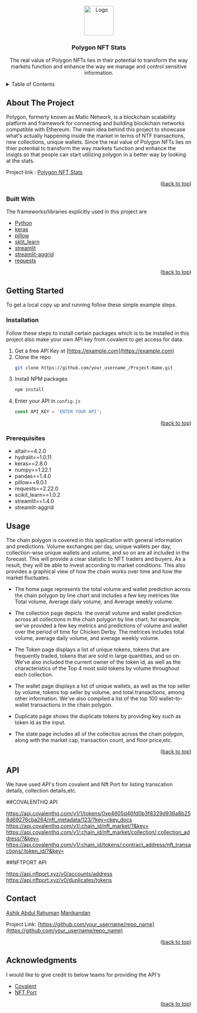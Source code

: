 

<!-- PROJECT LOGO -->

<br />
<div align="center">
    <img src="https://www.mtpelerin.com/images/matic-coin.svg" alt="Logo" width="80" height="80">

  <h3 align="center">Polygon NFT Stats</h3>

  <p align="center">
    The real value of Polygon NFTs lies in their potential to transform the way markets function and enhance the
 way we manage and control sensitive information.
  </p>
</div>


<!-- TABLE OF CONTENTS -->
<details>
  <summary>Table of Contents</summary>
  <ol>
    <li>
      <a href="#about-the-project">About The Project</a>
      <ul>
        <li><a href="#built-with">Built With</a></li>
      </ul>
    </li>
    <li>
      <a href="#getting-started">Getting Started</a>
      <ul>
        <li><a href="#prerequisites">Prerequisites</a></li>
        <li><a href="#installation">Installation</a></li>
      </ul>
    </li>
    <li><a href="#Usage">Application Insights</a></li>
    <li><a href="#API">API's </a></li>
    <li><a href="#contact">Contact</a></li>
    <li><a href="#Acknowledgments">Acknowledgments</a></li>
  </ol>
</details>


<!-- ABOUT THE PROJECT -->
## About The Project

Polygon, formerly known as Matic Network, is a blockchain scalability platform 
and framework for connecting and building blockchain networks compatible
with Ethereum. The main idea behind this project to showcase what's actually happening inside the market in terms 
of NTF transactions, new collections, unique wallets. Since the real value of Polygon NFTs lies on thier potential to 
transform the way markets function and enhance the insigts.so that people can start utilizing 
polygon in a better way by looking at the stats. 

Project link : [Polygon NFT Stats](https://share.streamlit.io/manidills/polygon_nft/main.py)


<p align="right">(<a href="#top">back to top</a>)</p>


### Built With

The frameworks/libraries explicitly used in this project are

* [Python](python.org)
* [keras](https://keras.io/)
* [pillow](https://pillow.readthedocs.io/en/stable/)
* [sklit_learn](https://scikit-learn.org/stable/)
* [streamlit](https://streamlit.io/)
* [streamlit-aggrid](https://pypi.org/project/streamlit-aggrid/)
* [requests](https://docs.python-requests.org/en/latest/)


<p align="right">(<a href="#top">back to top</a>)</p>


## Getting Started

To get a local copy up and running follow these simple example steps.


### Installation

Follow these steps to install certain packages which is to be installed in this project also make your own 
API key from covalent to get access for data.

1. Get a free API Key at [https://example.com](https://example.com)
2. Clone the repo
   ```sh
   git clone https://github.com/your_username_/Project-Name.git
   ```
3. Install NPM packages
   ```sh
   npm install
   ```
4. Enter your API in `config.js`
   ```js
   const API_KEY = 'ENTER YOUR API';
   ```

<p align="right">(<a href="#top">back to top</a>)</p>

### Prerequisites

* altair==4.2.0
* hydralit==1.0.11
* keras==2.8.0
* numpy==1.22.1
* pandas==1.4.0
* pillow==9.0.1
* requests==2.22.0
* scikit_learn==1.0.2
* streamlit==1.4.0
* streamlit-aggrid



## Usage

The chain polygon is covered in this application with general information and predictions.
Volume exchanges per day, unique wallets per day, collection-wise unique wallets and volume, and 
so on are all included in the forecast. This will provide a clear statistic to NFT traders and buyers. 
As a result, they will be able to invest according to market conditions. This also provides a graphical view of 
how the chain works over time and how the market fluctuates.

* The home page represents the total volume and wallet prediction across the chain polygon by line chart and includes a few key metrices 
like Total volume, Average daily volume, and Average weekly volume. 

* The collection page depicts  the overall volume and wallet prediction across all collections in the chain polygon by line chart; for example, 
we've provided a few key metrics and predictions of volume and wallet over the period of time for Chicken Derby. The metrices includes total volume, average daily volume, and average weekly volume.

* The Token page displays a list of unique tokens, tokens that are frequently traded, tokens that are sold in large quantities, and so on. 
We've also included the current owner of the token id, as well as the characteristics of the Top 4 most sold tokens by volume throughout each collection.

* The wallet page displays a list of unique wallets, as well as the top seller by volume, tokens top seller by volume, and total transactions, 
among other information. We've also compiled a list of the top 100 wallet-to-wallet transactions in the chain polygon.

* Duplicate page shows the duplicate tokens by providing key such as token id as the input.

* The state page includes all of the collectios across the chain polygon, along with the market cap, transaction count, and floor price,etc.

<p align="right">(<a href="#top">back to top</a>)</p>



<!-- CONTRIBUTING -->
## API

We have used API's from covalent and Nft Port for listing transcation details, collection details,etc.


##COVALENTHQ API

https://api.covalenthq.com/v1/1/tokens/0xe4605d46fd0b3f8329d936a8b258d69276cba264/nft_metadata/123/?key=ckey_docs
https://api.covalenthq.com/v1/:chain_id/nft_market/?&key=
https://api.covalenthq.com/v1/:chain_id/nft_market/collection/:collection_address/?&key=
https://api.covalenthq.com/v1/:chain_id/tokens/:contract_address/nft_transactions/:token_id/?&key=

##NFTPORT API

https://api.nftport.xyz/v0/accounts/address
https://api.nftport.xyz/v0/duplicates/tokens

## Contact

[Ashik Abdul Rahuman](https://www.linkedin.com/in/ashikrahumanabr/)
[Manikandan](https://www.linkedin.com/in/mani-kandan-a-025aa7149/)


Project Link: [https://github.com/your_username/repo_name](https://github.com/your_username/repo_name)

<p align="right">(<a href="#top">back to top</a>)</p>

## Acknowledgments

I would like to give credit to below teams for providing the API's

* [Covalent](https://www.covalenthq.com/)
* [NFT Port](https://www.nftport.xyz/)

<p align="right">(<a href="#top">back to top</a>)</p>




